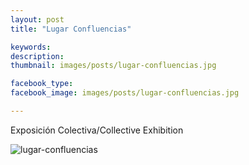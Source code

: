 ```yaml
---
layout: post
title: "Lugar Confluencias"

keywords: 
description: 
thumbnail: images/posts/lugar-confluencias.jpg

facebook_type: 
facebook_image: images/posts/lugar-confluencias.jpg

---
```


Exposición Colectiva/Collective Exhibition

![lugar-confluencias](https://github.com/boonil/boonil.com/blob/gh-pages/images/posts/lugar-confluencias.jpg?raw=true)
